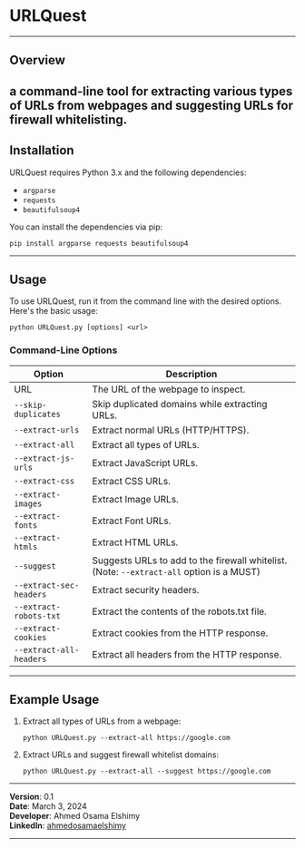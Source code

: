 # URLQuest
---
## Overview
a command-line tool for extracting various types of URLs from webpages and suggesting URLs for firewall whitelisting.
---

## Installation

URLQuest requires Python 3.x and the following dependencies:

- `argparse`
- `requests`
- `beautifulsoup4`

You can install the dependencies via pip:

```
pip install argparse requests beautifulsoup4
```
---
## Usage

To use URLQuest, run it from the command line with the desired options. Here's the basic usage:

```
python URLQuest.py [options] <url> 
```
### Command-Line Options

| Option                 | Description                                                                                               |
|------------------------|-----------------------------------------------------------------------------------------------------------|
| URL                    | The URL of the webpage to inspect.                                                                        |
| `--skip-duplicates`    | Skip duplicated domains while extracting URLs.                                                            |
| `--extract-urls`       | Extract normal URLs (HTTP/HTTPS).                                                                         |
| `--extract-all`        | Extract all types of URLs.                                                                                |
| `--extract-js-urls`    | Extract JavaScript URLs.                                                                                  |
| `--extract-css`        | Extract CSS URLs.                                                                                         |
| `--extract-images`     | Extract Image URLs.                                                                                       |
| `--extract-fonts`      | Extract Font URLs.                                                                                        |
| `--extract-htmls`      | Extract HTML URLs.                                                                                        |
| `--suggest`            | Suggests URLs to add to the firewall whitelist. (Note: `--extract-all` option is a MUST)                |
| `--extract-sec-headers`| Extract security headers.                                                                                 |
| `--extract-robots-txt` | Extract the contents of the robots.txt file.                                                              |
| `--extract-cookies`    | Extract cookies from the HTTP response.                                                                    |
| `--extract-all-headers`| Extract all headers from the HTTP response.                                                               |

---
## Example Usage
1. Extract all types of URLs from a webpage:
   ```
   python URLQuest.py --extract-all https://google.com
   ```

2. Extract URLs and suggest firewall whitelist domains:
   ```
   python URLQuest.py --extract-all --suggest https://google.com
   ```

---

**Version**: 0.1  
**Date**: March 3, 2024  
**Developer**: Ahmed Osama Elshimy  
**LinkedIn**: [ahmedosamaelshimy](https://www.linkedin.com/in/ahmedosamaelshimy)

---
